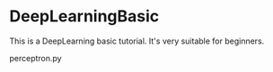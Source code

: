 # DeepLearningBasic
This is a DeepLearning basic tutorial. It's very suitable for beginners.

perceptron.py 
